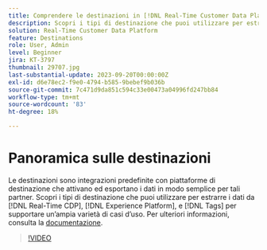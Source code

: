 ```yaml
---
title: Comprendere le destinazioni in [!DNL Real-Time Customer Data Platform] e [!DNL Experience Platform]
description: Scopri i tipi di destinazione che puoi utilizzare per estrarre i dati da [!DNL Real-Time CDP], [!DNL Experience Platform], and [!DNL Tags] per supportare un’ampia varietà di casi d’uso.
solution: Real-Time Customer Data Platform
feature: Destinations
role: User, Admin
level: Beginner
jira: KT-3797
thumbnail: 29707.jpg
last-substantial-update: 2023-09-20T00:00:00Z
exl-id: d6e78ec2-f9e0-4794-b585-9bebef9b036b
source-git-commit: 7c471d9da851c594c33e00473a04996fd247bb84
workflow-type: tm+mt
source-wordcount: '83'
ht-degree: 18%

---
```


# Panoramica sulle destinazioni

Le destinazioni sono integrazioni predefinite con piattaforme di destinazione che attivano ed esportano i dati in modo semplice per tali partner. Scopri i tipi di destinazione che puoi utilizzare per estrarre i dati da [!DNL Real-Time CDP], [!DNL Experience Platform], e [!DNL Tags] per supportare un’ampia varietà di casi d’uso. Per ulteriori informazioni, consulta la [documentazione](https://experienceleague.adobe.com/docs/experience-platform/destinations/home.html?lang=it).

>[!VIDEO](https://video.tv.adobe.com/v/29707?learn=on)

